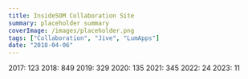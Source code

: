 ```yaml
---
title: InsideSOM Collaboration Site
summary: placeholder summary
coverImage: /images/placeholder.png
tags: ["Collaboration", "Jive", "LumApps"]
date: "2018-04-06"
---
```


2017: 123
2018: 849
2019: 329
2020: 135
2021: 345
2022: 24
2023: 11
